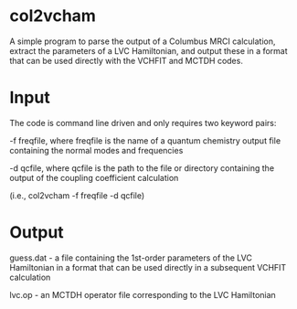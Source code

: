 # col2vcham
A simple program to parse the output of a Columbus
MRCI calculation, extract the parameters of a LVC
Hamiltonian, and output these in a format that can be
used directly with the VCHFIT and MCTDH codes.

# Input
The code is command line driven and only requires two keyword pairs:

-f freqfile, where freqfile is the name of a quantum chemistry output
             file containing the normal modes and frequencies

-d qcfile,   where qcfile is the path to the file or directory
             containing the output of the coupling coefficient
	     calculation

(i.e., col2vcham -f freqfile -d qcfile)

# Output
guess.dat - a file containing the 1st-order parameters of the LVC
            Hamiltonian in a format that can be used directly in a
            subsequent VCHFIT calculation

lvc.op    - an MCTDH operator file corresponding to the LVC
            Hamiltonian
